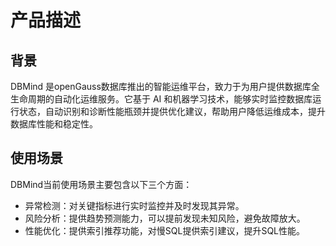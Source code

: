 # 产品描述<a name="ZH-CN_TOPIC_0000002258707520"></a>

## 背景<a name="section1195011494620"></a>

DBMind 是openGauss数据库推出的智能运维平台，致力于为用户提供数据库全生命周期的自动化运维服务。它基于 AI 和机器学习技术，能够实时监控数据库运行状态，自动识别和诊断性能瓶颈并提供优化建议，帮助用户降低运维成本，提升数据库性能和稳定性。

## 使用场景<a name="section174241635124617"></a>

DBMind当前使用场景主要包含以下三个方面：

-   异常检测：对关键指标进行实时监控并及时发现其异常。
-   风险分析：提供趋势预测能力，可以提前发现未知风险，避免故障放大。
-   性能优化：提供索引推荐功能，对慢SQL提供索引建议，提升SQL性能。

